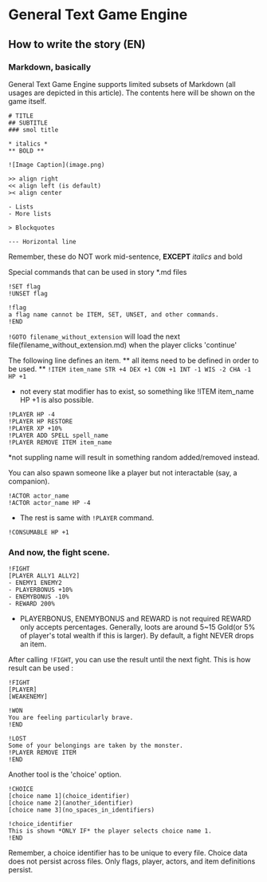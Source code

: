 #  General Text Game Engine

##  How to write the story (EN)
### Markdown, basically
General Text Game Engine supports limited subsets of Markdown (all usages are depicted in this article). The contents here will be shown on the game itself.

```
# TITLE
## SUBTITLE
### smol title

* italics *
** BOLD **

![Image Caption](image.png)

>> align right
<< align left (is default)
>< align center

- Lists
- More lists

> Blockquotes

--- Horizontal line
```

Remember, these do NOT work mid-sentence, **EXCEPT** *italics* and bold

Special commands that can be used in story *.md files

```
!SET flag
!UNSET flag

!flag
a flag name cannot be ITEM, SET, UNSET, and other commands.
!END
```
`!GOTO filename_without_extension`
will load the next file(filename_without_extension.md) when the player clicks 'continue'

The following line defines an item. ** all items need to be defined in order to be used. **
`!ITEM item_name STR +4 DEX +1 CON +1 INT -1 WIS -2 CHA -1 HP +1`
* not every stat modifier has to exist, so something like !ITEM item_name HP +1 is also possible.

```
!PLAYER HP -4
!PLAYER HP RESTORE
!PLAYER XP +10%
!PLAYER ADD SPELL spell_name
!PLAYER REMOVE ITEM item_name
```
*not suppling name will result in something random added/removed instead.

You can also spawn someone like a player but not interactable (say, a companion).
```
!ACTOR actor_name
!ACTOR actor_name HP -4
```
* The rest is same with `!PLAYER` command.

```
!CONSUMABLE HP +1
```


### And now, the fight scene.
```
!FIGHT
[PLAYER ALLY1 ALLY2]
- ENEMY1 ENEMY2
- PLAYERBONUS +10%
- ENEMYBONUS -10%
- REWARD 200%
```
* PLAYERBONUS, ENEMYBONUS and REWARD is not required
REWARD only accepts percentages. Generally, loots are around 5~15 Gold(or 5% of player's total wealth if this is larger). By default, a fight NEVER drops an item.

After calling `!FIGHT`, you can use the result until the next fight.
This is how result can be used :

```
!FIGHT
[PLAYER]
[WEAKENEMY]

!WON
You are feeling particularly brave.
!END

!LOST
Some of your belongings are taken by the monster.
!PLAYER REMOVE ITEM
!END
```

Another tool is the 'choice' option.
```
!CHOICE
[choice name 1](choice_identifier)
[choice name 2](another_identifier)
[choice name 3](no_spaces_in_identifiers)

!choice_identifier
This is shown *ONLY IF* the player selects choice name 1.
!END
```
Remember, a choice identifier has to be unique to every file. Choice data does not persist across files. Only flags, player, actors, and item definitions persist.
